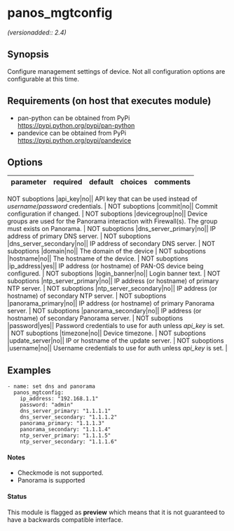 # panos_mgtconfig

_(versionadded:: 2.4)_


## Synopsis

Configure management settings of device. Not all configuration options are configurable at this time.


## Requirements (on host that executes module)

- pan-python can be obtained from PyPi https://pypi.python.org/pypi/pan-python
- pandevice can be obtained from PyPi https://pypi.python.org/pypi/pandevice

## Options

| parameter | required | default | choices | comments |
| --- | --- | --- | --- | --- |

NOT suboptions
|api_key|no||
API key that can be used instead of <em>username</em>/<em>password</em> credentials.
 |
NOT suboptions
|commit|no||
Commit configuration if changed.
 |
NOT suboptions
|devicegroup|no||
Device groups are used for the Panorama interaction with Firewall(s). The group must exists on Panorama.
 |
NOT suboptions
|dns_server_primary|no||
IP address of primary DNS server.
 |
NOT suboptions
|dns_server_secondary|no||
IP address of secondary DNS server.
 |
NOT suboptions
|domain|no||
The domain of the device
 |
NOT suboptions
|hostname|no||
The hostname of the device.
 |
NOT suboptions
|ip_address|yes||
IP address (or hostname) of PAN-OS device being configured.
 |
NOT suboptions
|login_banner|no||
Login banner text.
 |
NOT suboptions
|ntp_server_primary|no||
IP address (or hostname) of primary NTP server.
 |
NOT suboptions
|ntp_server_secondary|no||
IP address (or hostname) of secondary NTP server.
 |
NOT suboptions
|panorama_primary|no||
IP address (or hostname) of primary Panorama server.
 |
NOT suboptions
|panorama_secondary|no||
IP address (or hostname) of secondary Panorama server.
 |
NOT suboptions
|password|yes||
Password credentials to use for auth unless <em>api_key</em> is set.
 |
NOT suboptions
|timezone|no||
Device timezone.
 |
NOT suboptions
|update_server|no||
IP or hostname of the update server.
 |
NOT suboptions
|username|no||
Username credentials to use for auth unless <em>api_key</em> is set.
 |

## Examples

    - name: set dns and panorama
      panos_mgtconfig:
        ip_address: "192.168.1.1"
        password: "admin"
        dns_server_primary: "1.1.1.1"
        dns_server_secondary: "1.1.1.2"
        panorama_primary: "1.1.1.3"
        panorama_secondary: "1.1.1.4"
        ntp_server_primary: "1.1.1.5"
        ntp_server_secondary: "1.1.1.6"

#### Notes

- Checkmode is not supported.
- Panorama is supported



#### Status

This module is flagged as **preview** which means that it is not guaranteed to have a backwards compatible interface.

